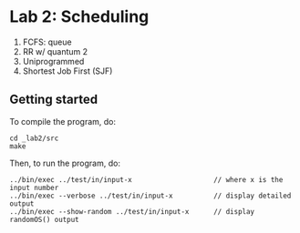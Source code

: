 # Lab 2: Scheduling 

1. FCFS: queue
2. RR w/ quantum 2
3. Uniprogrammed 
4. Shortest Job First (SJF) 

## Getting started

To compile the program, do:
```
cd _lab2/src
make
```
Then, to run the program, do:
```
../bin/exec ../test/in/input-x                    // where x is the input number
../bin/exec --verbose ../test/in/input-x          // display detailed output
../bin/exec --show-random ../test/in/input-x      // display randomOS() output
```
